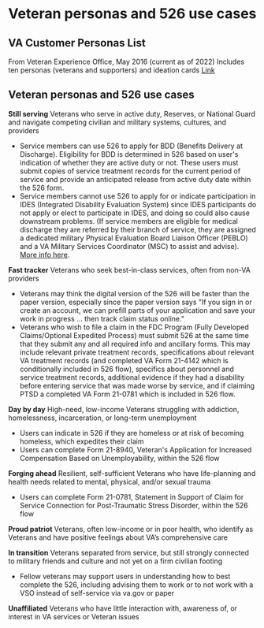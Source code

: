 # Veteran personas and 526 use cases

## VA Customer Personas List
From Veteran Experience Office, May 2016 (current as of 2022)
Includes ten personas (veterans and supporters) and ideation cards
[Link](https://github.com/department-of-veterans-affairs/va.gov-team/blob/master/platform/design/va-customer-personas/VA%20Customer%20Personas.pdf)

## Veteran personas and 526 use cases

**Still serving**
Veterans who serve in active duty, Reserves, or National Guard and navigate competing civilian and military systems, cultures, and providers
- Service members can use 526 to apply for BDD (Benefits Delivery at Discharge). Eligibility for BDD is determined in 526 based on user's indication of whether they are active duty or not. These users must submit copies of service treatment records for the current period of service and provide an anticipated release from active duty date within the 526 form.
- Service members cannot use 526 to apply for or indicate participation in IDES (Integrated Disability Evaluation System) since IDES participants do not apply or elect to participate in IDES, and doing so could also cause downstream problems. (If service members are eligible for medical discharge they are referred by their branch of service, they are assigned a dedicated military Physical Evaluation Board Liaison Officer (PEBLO) and a VA Military Services Coordinator (MSC) to assist and advise). [More info here](https://github.com/department-of-veterans-affairs/digital-experience-products/issues/752).

**Fast tracker**
Veterans who seek best-in-class services, often from non-VA providers
- Veterans may think the digital version of the 526 will be faster than the paper version, especially since the paper version says "If you sign in or create an account, we can prefill parts of your application and save your work in progress ... then track claim status online."
- Veterans who wish to file a claim in the FDC Program (Fully Developed Claims/Optional Expedited Process) must submit 526 at the same time that they submit any and all required info and ancillary forms. This may include relevant private treatment records, specifications about relevant VA treatment records (and completed VA Form 21-4142 which is conditionally included in 526 flow), specifics about personnel and service treatment records, additional evidence if they had a disability before entering service that was made worse by service, and if claiming PTSD a completed VA Form 21-0781 which is included in 526 flow.

**Day by day**
High-need, low-income Veterans struggling with addiction, homelessness, incarceration, or long-term unemployment
- Users can indicate in 526 if they are homeless or at risk of becoming homeless, which expedites their claim
- Users can complete Form 21-8940, Veteran's Application for Increased Compensation Based on Unemployability, within the 526 flow

**Forging ahead**
Resilient, self-sufficient Veterans who have life-planning and health needs related to mental, physical, and/or sexual trauma
- Users can complete Form 21-0781, Statement in Support of Claim for Service Connection for Post-Traumatic Stress Disorder, within the 526 flow

**Proud patriot**
Veterans, often low-income or in poor health, who identify as Veterans and have positive feelings about VA’s comprehensive care


**In transition**
Veterans separated from service, but still strongly connected to military friends and culture and not yet on a firm civilian footing
- Fellow veterans may support users in understanding how to best complete the 526, including advising them to work or to not work with a VSO instead of self-service via va.gov or paper

**Unaffiliated**
Veterans who have little interaction with, awareness of, or interest in VA services or Veteran issues



